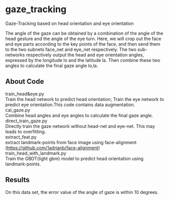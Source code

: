 # gaze_tracking
Gaze-Tracking based on head orientation and eye orientation  

The angle of the gaze can be obtained by a combination of the angle of the head gesture and the angle of the eye turn. Here, we will crop out the face and eye parts according to the key points of the face, and then send them to the two subnets face_net and eye_net respectively. The two sub-networks respectively output the head and eye orientation angles, expressed by the longitude lo and the latitude la. Then combine these two angles to calculate the final gaze angle lo,la.  
  
## About Code
train_head&eye.py  
Train the head network to predict head orientation; Train the eye network to predict eye orientation.This code contains data augmentation.   
cal_gaze.py  
Combine head angles and eye angles to calculate the final gaze angle.  
direct_train_gaze.py  
Directly train the gaze network without head-net and eye-net. This may leads to overfitting.  
extract_feat.py  
extract landmark-points from face image using face-alignment (https://github.com/1adrianb/face-alignment)  
train_head_with_landmark.py  
Train the GBDT(light gbm) model to predict head orientation using landmark-points.  
  
## Results
On this data set, the error value of the angle of gaze is within 10 degrees.
